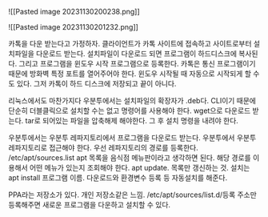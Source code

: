 ![[Pasted image 20231130200238.png]]

![[Pasted image 20231130201232.png]]

카톡을 다운 받는다고 가정하자.
클라이언트가 카톡 사이트에 접속하고 사이트로부터 설치파일을 다운로드 받는다.
설치파일이 다운로드 되면 프로그램이 하드디스크에 복사된다. 
그리고 프로그램을 윈도우 시작 프로그램으로 등록한다.
카톡은 통신 프로그램이기 때문에 방화벽 특정 포트를 열어주어야 한다.
윈도우 시작될 때 자동으로 시작되게 할 수도 있다. 
그저 카톡이 하드 디스크에 저장되고 끝이 아니다. 

리눅스에서도 마찬가지다
우분투에서는 설치파일의 확장자가 .deb다. CLI이기 때문에 단순히 더블클릭으로 설치할 수는 없고 명령어를 사용해야 한다.
wget으로 다운로드 받는다.
tar로 되어있는 파일을 압축해제 해야한다.
그 후 설치 명령을 내려야 한다.

우분투에서는 우분투 레파지토리에서 프로그램을 다운로드 받는다. 
우분투에서 우분투 레파지토리로 접근해야 한다. 
우선 레파지토리의 경로를 등록한다. /etc/apt/sources.list
apt 목록을 음식점 메뉴판이라고 생각하면 된다. 
해당 경로를 이용해서 어떤 메뉴가 있는지 조회해야 한다. apt update.
목록만 갱신하는 것.
설치는 apt install 프로그램 이름. 다운로드와 환경변수 등록 등 자동설치를 해준다. 

PPA라는 저장소가 있다. 개인 저장소같은 느낌.
/etc/apt/sources/list.d/등록
주소만 등록해주면 새로운 프로그램을 다운하고 설치할 수 있다.